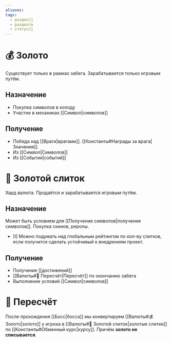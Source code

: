 ```yaml
---
aliases: 
tags:
  - раздел/🔮
  - раздел/⚙
  - статус/🌿
---
```

# 💰 Золото
Существует только в рамках забега. Зарабатывается только игровым путём.
## Назначение
- Покупка символов в колоду
- Участие в механиках [[Символ|символов]]

## Получение
- Победа над [[Враги|врагами]]. [[Константы#Награды за врага|Значения]].
- Из [[Символ|Символов]]
- Из [[События|событий]]


# 🧈 Золотой слиток
Хард валюта. Продаётся и зарабатывается игровым путём.
## Назначение
Может быть условием для [[Получение символов|получения символов]]. Покупка скинов, реролы.
- [I] Можно подумать над глобальным рейтингом по кол-ву слитков, если получится сделать устойчивый к внедрениям проект.

## Получение
- Получение [[достижений]]
- [[Валюты#💱 Пересчёт|Пересчёт]] по окончанию забега
- Выполнение условий [[Символ|символов]]

# 💱 Пересчёт
После прохождения [[Босс|босса]] мы конвертируем [[Валюты#💰 Золото|золото]] у игрока в [[Валюты#🧈 Золотой слиток|золотые слитки]] по [[Константы#Обменный курс|курсу]]. Причём **золото не списывается**.